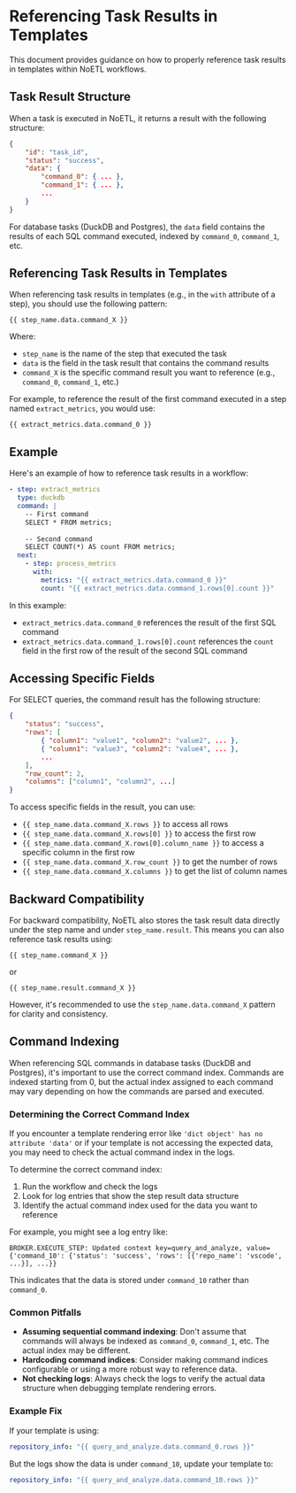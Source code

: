 # Referencing Task Results in Templates

This document provides guidance on how to properly reference task results in templates within NoETL workflows.

## Task Result Structure

When a task is executed in NoETL, it returns a result with the following structure:

```json
{
    "id": "task_id",
    "status": "success",
    "data": {
        "command_0": { ... },
        "command_1": { ... },
        ...
    }
}
```

For database tasks (DuckDB and Postgres), the `data` field contains the results of each SQL command executed, indexed by `command_0`, `command_1`, etc.

## Referencing Task Results in Templates

When referencing task results in templates (e.g., in the `with` attribute of a step), you should use the following pattern:

```
{{ step_name.data.command_X }}
```

Where:
- `step_name` is the name of the step that executed the task
- `data` is the field in the task result that contains the command results
- `command_X` is the specific command result you want to reference (e.g., `command_0`, `command_1`, etc.)

For example, to reference the result of the first command executed in a step named `extract_metrics`, you would use:

```
{{ extract_metrics.data.command_0 }}
```

## Example

Here's an example of how to reference task results in a workflow:

```yaml
- step: extract_metrics
  type: duckdb
  command: |
    -- First command
    SELECT * FROM metrics;
    
    -- Second command
    SELECT COUNT(*) AS count FROM metrics;
  next:
    - step: process_metrics
      with:
        metrics: "{{ extract_metrics.data.command_0 }}"
        count: "{{ extract_metrics.data.command_1.rows[0].count }}"
```

In this example:
- `extract_metrics.data.command_0` references the result of the first SQL command
- `extract_metrics.data.command_1.rows[0].count` references the `count` field in the first row of the result of the second SQL command

## Accessing Specific Fields

For SELECT queries, the command result has the following structure:

```json
{
    "status": "success",
    "rows": [
        { "column1": "value1", "column2": "value2", ... },
        { "column1": "value3", "column2": "value4", ... },
        ...
    ],
    "row_count": 2,
    "columns": ["column1", "column2", ...]
}
```

To access specific fields in the result, you can use:

- `{{ step_name.data.command_X.rows }}` to access all rows
- `{{ step_name.data.command_X.rows[0] }}` to access the first row
- `{{ step_name.data.command_X.rows[0].column_name }}` to access a specific column in the first row
- `{{ step_name.data.command_X.row_count }}` to get the number of rows
- `{{ step_name.data.command_X.columns }}` to get the list of column names

## Backward Compatibility

For backward compatibility, NoETL also stores the task result data directly under the step name and under `step_name.result`. This means you can also reference task results using:

```
{{ step_name.command_X }}
```

or

```
{{ step_name.result.command_X }}
```

However, it's recommended to use the `step_name.data.command_X` pattern for clarity and consistency.

## Command Indexing

When referencing SQL commands in database tasks (DuckDB and Postgres), it's important to use the correct command index. Commands are indexed starting from 0, but the actual index assigned to each command may vary depending on how the commands are parsed and executed.

### Determining the Correct Command Index

If you encounter a template rendering error like `'dict object' has no attribute 'data'` or if your template is not accessing the expected data, you may need to check the actual command index in the logs.

To determine the correct command index:

1. Run the workflow and check the logs
2. Look for log entries that show the step result data structure
3. Identify the actual command index used for the data you want to reference

For example, you might see a log entry like:

```
BROKER.EXECUTE_STEP: Updated context key=query_and_analyze, value={'command_10': {'status': 'success', 'rows': [{'repo_name': 'vscode', ...}], ...}}
```

This indicates that the data is stored under `command_10` rather than `command_0`.

### Common Pitfalls

- **Assuming sequential command indexing**: Don't assume that commands will always be indexed as `command_0`, `command_1`, etc. The actual index may be different.
- **Hardcoding command indices**: Consider making command indices configurable or using a more robust way to reference data.
- **Not checking logs**: Always check the logs to verify the actual data structure when debugging template rendering errors.

### Example Fix

If your template is using:

```yaml
repository_info: "{{ query_and_analyze.data.command_0.rows }}"
```

But the logs show the data is under `command_10`, update your template to:

```yaml
repository_info: "{{ query_and_analyze.data.command_10.rows }}"
```